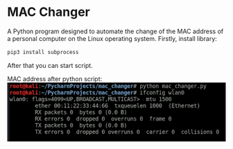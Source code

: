 # MAC Changer
A Python program designed to automate the change of the MAC address of a personal computer on the Linux operating system.
Firstly, install library:
```sh
pip3 install subprocess
```
After that you can start script.

MAC address after python script: <br/><img src='изображение_2021-08-28_141305.png'>
